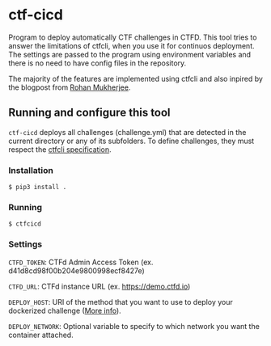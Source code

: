 # ctf-cicd

Program to deploy automatically CTF challenges in CTFD. 
This tool tries to answer the limitations of ctfcli, when you use it for continuos deployment. The settings are passed to the program using environment variables and there is no need to have config files in the repository.

The majority of the features are implemented using ctfcli and also inpired by the blogpost from [Rohan Mukherjee](https://medium.com/csictf/automate-deployment-using-ci-cd-eeadd3d47ca7).


## Running and configure this tool

`ctf-cicd` deploys all challenges (challenge.yml) that are detected in the current directory or any of its subfolders. To define challenges, they must respect the [ctfcli specification](https://github.com/CTFd/ctfcli#challenge-specification).

### Installation

``
$ pip3 install .
``

### Running
``
$ ctfcicd
``

### Settings

`CTFD_TOKEN`: CTFd Admin Access Token (ex. d41d8cd98f00b204e9800998ecf8427e)

`CTFD_URL`: CTFd instance URL (ex. https://demo.ctfd.io)

`DEPLOY_HOST`: URI of the method that you want to use to deploy your dockerized challenge ([More info](https://github.com/CTFd/ctfcli/blob/226036fba901ac93a5dd0dab20233cd2168eeacb/ctfcli/spec/challenge-example.yml#L27)).

`DEPLOY_NETWORK`: Optional variable to specify to which network you want the container attached.
